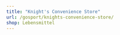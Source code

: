 ```yaml
---
title: "Knight's Convenience Store"
url: /gosport/knights-convenience-store/
shop: Lebensmittel
---
```

